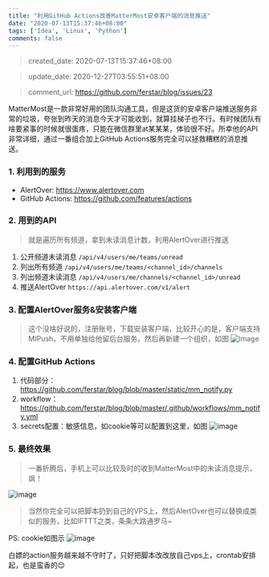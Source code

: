 ```yaml
---
title: "利用GitHub Actions改善MatterMost安卓客户端的消息推送"
date: "2020-07-13T15:37:46+08:00"
tags: ['Idea', 'Linux', 'Python']
comments: false
---
```


> created_date: 2020-07-13T15:37:46+08:00

> update_date: 2020-12-27T03:55:51+08:00

> comment_url: https://github.com/ferstar/blog/issues/23

MatterMost是一款非常好用的团队沟通工具，但是这货的安卓客户端推送服务非常的垃圾，夸张到昨天的消息今天才可能收到，就算挂梯子也不行。有时候团队有啥要紧事的时候就很蛋疼，只能在微信群里at某某某，体验很不好。所幸他的API非常详细，通过一番组合加上GitHub Actions服务完全可以拯救糟糕的消息推送。

### 1. 利用到的服务

- AlertOver: https://www.alertover.com
- GitHub Actions: https://github.com/features/actions

### 2. 用到的API

> 就是遍历所有频道，拿到未读消息计数，利用AlertOver进行推送

1. 公开频道未读消息 `/api/v4/users/me/teams/unread`
2. 列出所有频道 `/api/v4/users/me/teams/<channel_id>/channels`
3. 列出频道未读消息 `/api/v4/users/me/channels/<channel_id>/unread`
4. 推送AlertOver `https://api.alertover.com/v1/alert`

### 3. 配置AlertOver服务&安装客户端

> 这个没啥好说的，注册账号，下载安装客户端，比较开心的是，客户端支持 MIPush，不用单独给他留后台服务。然后再新建一个组织，如图
![image](https://user-images.githubusercontent.com/2854276/87322778-6b8a9d00-c560-11ea-9e7b-180247f5c0a5.png)

### 4. 配置GitHub Actions

1. 代码部分：https://github.com/ferstar/blog/blob/master/static/mm_notify.py
2. workflow：https://github.com/ferstar/blog/blob/master/.github/workflows/mm_notify.yml
3. secrets配置：敏感信息，如cookie等可以配置到这里，如图
![image](https://user-images.githubusercontent.com/2854276/87323301-2e72da80-c561-11ea-95a0-895f81144984.png)

### 5. 最终效果

> 一番折腾后，手机上可以比较及时的收到MatterMost中的未读消息提示，飒！

![image](https://user-images.githubusercontent.com/2854276/87391930-345ad100-c5de-11ea-9213-43a3c891fe8a.png)

> 当然你完全可以把脚本扔到自己的VPS上，然后AlertOver也可以替换成类似的服务，比如IFTTT之类，条条大路通罗马~

PS: cookie如图示
![image](https://user-images.githubusercontent.com/2854276/102732042-86b1d200-4374-11eb-9b66-215ed7a20fea.png)

白嫖的action服务越来越不守时了，只好把脚本改改放自己vps上，crontab安排起，也是蛮香的😌